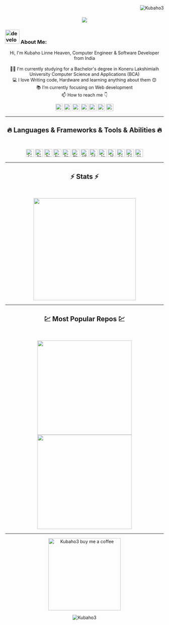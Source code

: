 <img align="right" src="https://visitor-badge.laobi.icu/badge?page_id=KUBAHO3/Kubaho3" alt="Kubaho3">    
<!-- [![Typing SVG](https://readme-typing-svg.herokuapp.com?center=true&lines=This+is+HalemoGPA;Nice+to+meet+you+%F0%9F%91%8B)](https://git.io/typing-svg)       -->

<h1 align="center">
  <a href="https://git.io/typing-svg">
    <img src="https://readme-typing-svg.herokuapp.com/?lines=This+is+KUBAHO+LINNE+Heaven;Nice+to+meet+you+%F0%9F%91%8B&center=true&size=25">
  </a>
</h1>
   
###  <img src="/images/Developer.gif" alt="developer gif"  height="45px">  About Me:
<p align="center">
  Hi, I'm Kubaho Linne Heaven, Computer Engineer & Software Developer from India
  <br>
  <br>
  👨‍🎓 I'm currently studying for a Bachelor's degree in Koneru Lakshimiaih University Computer Science and Applications (BCA)
  <br>
  💻 I love Writing code, Hardware and learning anything about them 😊
  <br>
  📚 I’m currently focusing on Web development 
  <br>
  📫 How to reach me 👇
</p>
<p align="center"> <a href=" https://www.linkedin.com/in/kubaho-linne-heaven-78ab37208/"><img src="https://img.shields.io/badge/linkedin-%230077B5.svg?&style=for-the-badge&logo=linkedin&logoColor=white" height=23></a> <a href="mailto:kubaholinne@gmail.com"><img src="https://img.shields.io/badge/Gmail-D14836?style=for-the-badge&logo=gmail&logoColor=white" height=23></a> <a href="http://wa.me//916302438940"><img src="https://img.shields.io/badge/WhatsApp-25D366?style=for-the-badge&logo=whatsapp&logoColor=white" height=23></a> <a href="profile.php?id=100005327807665"><img src="https://img.shields.io/badge/Facebook-1877F2?style=for-the-badge&logo=facebook&logoColor=white" height=23></a> <a href="https://github.com/KUBAHO3"><img src="https://img.shields.io/badge/GitHub-100000?style=for-the-badge&logo=github&logoColor=white" height=23></a> <a href="https://www.youtube.com/channel/UCUjCinvwMEjdzq53fUJR1NA"><img src="https://img.shields.io/badge/YouTube-FF0000?style=for-the-badge&logo=youtube&logoColor=white" height=23></a> <a href="https://t.me/Linne_Heaven"><img src="https://img.shields.io/badge/Telegram-2CA5E0?style=for-the-badge&logo=telegram&logoColor=white" height=23></a></p>
<hr>
<h2 align="center">🔥 Languages & Frameworks & Tools & Abilities 🔥</h2><br>
<p align="center">
<!--   <code><img title="C" height="25" src="images/c.svg"></code> -->
  <code><img title="C++" height="25" src="images/cpp.svg"></code>
  <code><img title="Problem Solving" height="25" src="images/problemSolving.png"></code>
<!--   <code><img title="C#" height="25" src="images/cSharp.svg"></code> -->
  <code><img title="Python" height="25" src="images/python-original.svg"></code>
  <code><img title="Numpy" height="25" src="images/numpy.svg"></code>
  <code><img title="Pandas" height="25" src="images/pandas.svg"></code>
  <code><img title="Matplotlib" height="25" src="images/matplotlib.svg"></code>
  <code><img title="HTML5" height="25" src="images/html5.svg"></code>
  <code><img title="CSS" height="25" src="images/css.svg"></code>
  <code><img title="Javascript" height="25" src="images/javascript.svg"></code>
  <code><img title="JSON" height="25" src="images/json.svg"></code>
  <code><img title="Git" height="25" src="images/git-original.svg"></code>
  <code><img title="GitHub" height="25" src="images/github.svg"></code>
  <code><img title="Visual Studio Code" height="25" src="images/vscode.png"></code>
<!--   <code><img title="Microsoft Visual Studio" height="25" src="images/visualstudio.png"></code> -->
</p>
<hr>

<h2 align="center">⚡ Stats ⚡</h2>
<br>



<p align="center">
<a href="https://github.com/KUBAHO3/">
      <img width=325  src="https://github-readme-stats.vercel.app/api/top-langs/?username=KUBAHO3&hide=c%23,powershell,Mathematica,Ruby,Objective-C,Objective-C%2b%2b,Cuda&title_color=61dafb&text_color=ffffff&icon_color=61dafb&bg_color=20232a&langs_count=8&layout=compact&border_color=61dafb&hide_border=true" />
 </a>
</p>

<hr>
<h2 align="center">💹 Most Popular Repos 💹</h2>
<br>
<p align="center">
<a href="https://github.com/KUBAHO3/React-confusionRestourant/">
  <img width=300 align="center" src="https://github-readme-stats.vercel.app/api/pin/?username=KUBAHO3&repo=React-Reastourant&title_color=ffffff&text_color=c9cacc&icon_color=2bbc8a&bg_color=1d1f21" />
</a>   
  
<a href="https://github.com/KUBAHO3/Python-Django-Auth/">
  <img width=300 align="center" src="https://github-readme-stats.vercel.app/api/pin/?username=KUBAHO3&repo=Python-Django-Auth&title_color=ffffff&text_color=c9cacc&icon_color=2bbc8a&bg_color=1d1f21" />
</a>    

</p>

<hr>
<p align="center">
  <a href="https://www.buymeacoffee.com/kubaho3" target="_blank" ><img src="https://www.buymeacoffee.com/assets/img/custom_images/orange_img.png" alt="Kubaho3 buy me a coffee" width="230"></a>
</p>

<p  align="center">
<img src="https://visitor-badge.laobi.icu/badge?page_id=KUBAHO3/Kubaho3" alt="Kubaho3"/>       
</p>


